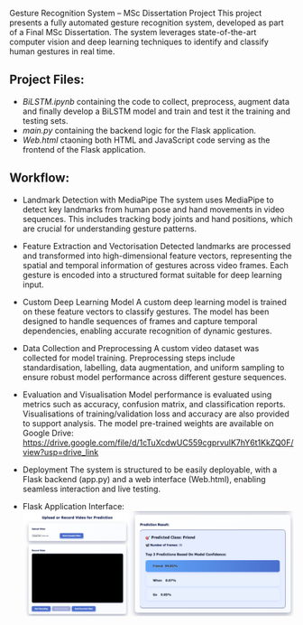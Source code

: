 Gesture Recognition System – MSc Dissertation Project
This project presents a fully automated gesture recognition system, developed as part of a Final MSc Dissertation. The system leverages state-of-the-art computer vision and deep learning techniques to identify and classify human gestures in real time.

## **Project Files:**
- *BiLSTM.ipynb* containing the code to collect, preprocess, augment data and finally develop a BiLSTM model and train and test it the training and testing sets.
- *main.py* containing the backend logic for the Flask application.
- *Web.html* ctaoning both HTML and JavaScript code serving as the frontend of the Flask application.

## Workflow:

- Landmark Detection with MediaPipe
The system uses MediaPipe to detect key landmarks from human pose and hand movements in video sequences. This includes tracking body joints and hand positions, which are crucial for understanding gesture patterns.

- Feature Extraction and Vectorisation
Detected landmarks are processed and transformed into high-dimensional feature vectors, representing the spatial and temporal information of gestures across video frames. Each gesture is encoded into a structured format suitable for deep learning input.

- Custom Deep Learning Model
A custom deep learning model is trained on these feature vectors to classify gestures. The model has been designed to handle sequences of frames and capture temporal dependencies, enabling accurate recognition of dynamic gestures.

- Data Collection and Preprocessing
A custom video dataset was collected for model training. Preprocessing steps include standardisation, labelling, data augmentation, and uniform sampling to ensure robust model performance across different gesture sequences.

- Evaluation and Visualisation
Model performance is evaluated using metrics such as accuracy, confusion matrix, and classification reports. Visualisations of training/validation loss and accuracy are also provided to support analysis.
The model pre-trained weights are available on Google Drive:
https://drive.google.com/file/d/1cTuXcdwUC559cgprvulK7hY6t1KkZQ0F/view?usp=drive_link
- Deployment
The system is structured to be easily deployable, with a Flask backend (app.py) and a web interface (Web.html), enabling seamless interaction and live testing.

- Flask Application Interface:
  ![Gesture Recognition Example](FlaskAppDemo/FlaskApp.png "Gesture Recognition")
